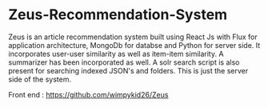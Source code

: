 # Zeus-Recommendation-System
Zeus is an article recommendation system built using React Js with Flux for application architecture, MongoDb for databse and Python for server side. It incorporates user-user similarity as well as item-item similarity. A summarizer has been incorporated as well. A solr search script is also present for searching indexed JSON's and folders. This is just the server side of the system.

Front end : https://github.com/wimpykid26/Zeus
